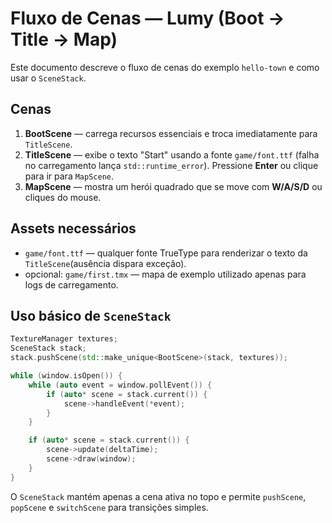 # Fluxo de Cenas — Lumy (Boot → Title → Map)

Este documento descreve o fluxo de cenas do exemplo `hello-town` e como usar o `SceneStack`.

## Cenas

1. **BootScene** — carrega recursos essenciais e troca imediatamente para `TitleScene`.
2. **TitleScene** — exibe o texto "Start" usando a fonte `game/font.ttf` (falha no carregamento lança `std::runtime_error`). Pressione **Enter** ou clique para ir para `MapScene`.
3. **MapScene** — mostra um herói quadrado que se move com **W/A/S/D** ou cliques do mouse.

## Assets necessários

- `game/font.ttf` — qualquer fonte TrueType para renderizar o texto da `TitleScene`(ausência dispara exceção).
- opcional: `game/first.tmx` — mapa de exemplo utilizado apenas para logs de carregamento.

## Uso básico de `SceneStack`

```cpp
TextureManager textures;
SceneStack stack;
stack.pushScene(std::make_unique<BootScene>(stack, textures));

while (window.isOpen()) {
    while (auto event = window.pollEvent()) {
        if (auto* scene = stack.current()) {
            scene->handleEvent(*event);
        }
    }

    if (auto* scene = stack.current()) {
        scene->update(deltaTime);
        scene->draw(window);
    }
}
```

O `SceneStack` mantém apenas a cena ativa no topo e permite `pushScene`, `popScene` e `switchScene` para transições simples.

